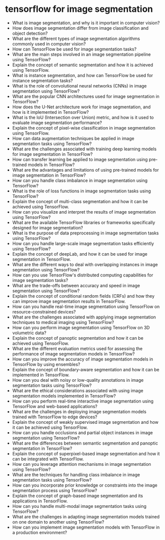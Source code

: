 # tensorflow for image segmentation

- What is image segmentation, and why is it important in computer vision?
- How does image segmentation differ from image classification and object detection?
- What are the different types of image segmentation algorithms commonly used in computer vision?
- How can TensorFlow be used for image segmentation tasks?
- What are the main steps involved in an image segmentation pipeline using TensorFlow?
- Explain the concept of semantic segmentation and how it is achieved using TensorFlow.
- What is instance segmentation, and how can TensorFlow be used for instance segmentation tasks?
- What is the role of convolutional neural networks (CNNs) in image segmentation using TensorFlow?
- What are the popular CNN architectures used for image segmentation in TensorFlow?
- How does the U-Net architecture work for image segmentation, and how is it implemented in TensorFlow?
- What is the IoU (Intersection over Union) metric, and how is it used to evaluate image segmentation performance?
- Explain the concept of pixel-wise classification in image segmentation using TensorFlow.
- How can data augmentation techniques be applied in image segmentation tasks using TensorFlow?
- What are the challenges associated with training deep learning models for image segmentation in TensorFlow?
- How can transfer learning be applied to image segmentation using pre-trained models in TensorFlow?
- What are the advantages and limitations of using pre-trained models for image segmentation in TensorFlow?
- How can you handle class imbalance in image segmentation using TensorFlow?
- What is the role of loss functions in image segmentation tasks using TensorFlow?
- Explain the concept of multi-class segmentation and how it can be achieved using TensorFlow.
- How can you visualize and interpret the results of image segmentation using TensorFlow?
- What are the available TensorFlow libraries or frameworks specifically designed for image segmentation?
- What is the purpose of data preprocessing in image segmentation tasks using TensorFlow?
- How can you handle large-scale image segmentation tasks efficiently using TensorFlow?
- Explain the concept of deepLab, and how it can be used for image segmentation in TensorFlow.
- What are the different ways to deal with overlapping instances in image segmentation using TensorFlow?
- How can you use TensorFlow's distributed computing capabilities for image segmentation tasks?
- What are the trade-offs between accuracy and speed in image segmentation using TensorFlow?
- Explain the concept of conditional random fields (CRFs) and how they can improve image segmentation results in TensorFlow.
- How can you handle real-time image segmentation using TensorFlow on resource-constrained devices?
- What are the challenges associated with applying image segmentation techniques to medical imaging using TensorFlow?
- How can you perform image segmentation using TensorFlow on 3D volumetric data?
- Explain the concept of panoptic segmentation and how it can be achieved using TensorFlow.
- What are the different evaluation metrics used for assessing the performance of image segmentation models in TensorFlow?
- How can you improve the accuracy of image segmentation models in TensorFlow by using ensembles?
- Explain the concept of boundary-aware segmentation and how it can be implemented in TensorFlow.
- How can you deal with noisy or low-quality annotations in image segmentation tasks using TensorFlow?
- What are the ethical considerations associated with using image segmentation models implemented in TensorFlow?
- How can you perform real-time interactive image segmentation using TensorFlow and web-based applications?
- What are the challenges in deploying image segmentation models trained with TensorFlow to edge devices?
- Explain the concept of weakly supervised image segmentation and how it can be achieved using TensorFlow.
- How can you handle occlusions and partial object instances in image segmentation using TensorFlow?
- What are the differences between semantic segmentation and panoptic segmentation in TensorFlow?
- Explain the concept of superpixel-based image segmentation and how it can be integrated with TensorFlow.
- How can you leverage attention mechanisms in image segmentation using TensorFlow?
- What are the techniques for handling class imbalance in image segmentation tasks using TensorFlow?
- How can you incorporate prior knowledge or constraints into the image segmentation process using TensorFlow?
- Explain the concept of graph-based image segmentation and its applications in TensorFlow.
- How can you handle multi-modal image segmentation tasks using TensorFlow?
- What are the challenges in adapting image segmentation models trained on one domain to another using TensorFlow?
- How can you implement image segmentation models with TensorFlow in a production environment?